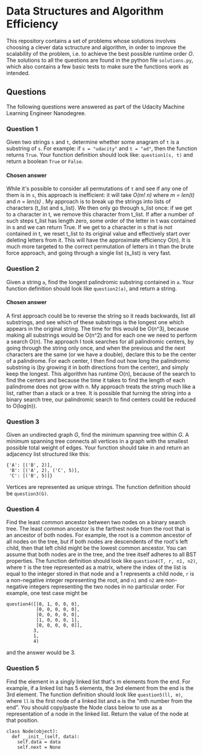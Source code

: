 # Data Structures and Algorithm Efficiency

This repository contains a set of problems whose solutions involves choosing a clever data sctructure and algorithm, in order to improve the scalability of the problem, i.e. to achieve the best possible runtime order $O$. The solutions to all the questions are found in the python file `solutions.py`, which also contains a few basic tests to make sure the functions work as intended.

## Questions

The following questions were answered as part of the Udacity Machine Learning Engineer Nanodegree.

### Question 1

Given two strings `s` and `t`, determine whether some anagram of `t` is a substring of `s`. For example: if `s = "udacity"` and `t = "ad"`, then the function returns `True`. Your function definition should look like: `question1(s, t)` and return a boolean `True` or `False`.

#### Chosen answer

While it's possible to consider all permutations of `t` and see if any one of them is in `s`, this approach is inefficient: it will take *O(m! n)* where *m = len(t)* and *n = len(s)* . My approach is to break up the strings into lists of characters (t_list and s_list). We then only go through s_list once: if we get to a character in t, we remove this character from t_list. If after a number of such steps t_list has length zero, some order of the letter in t was contained in s and we can return True. If we get to a character in s that is not contained in t, we reset t_list to its original value and effectively start over deleting letters from it. This will have the approximate efficiency O(n). It is much more targeted to the correct permutation of letters in t than the brute force approach, and going through a single list (s_list) is very fast.

### Question 2

Given a string `a`, find the longest palindromic substring contained in `a`. Your function definition should look like `question2(a)`, and return a string.

#### Chosen answer

A first approach could be to reverse the string so it reads backwards, list all substrings, and see which of these substrings is the longest one which appears in the original string. The time for this would be O(n^3), because making all substrings would be O(n^2) and for each one we need to perform a search O(n). The approach I took searches for all palindromic centers, by going through the string only once, and when the previous and the next characters are the same (or we have a double), declare this to be the center of a palindrome. For each center, I then find out how long the palindromic substring is (by growing it in both directions from the center), and simply keep the longest. This algorithm has runtime O(n), because of the search to find the centers and because the time it takes to find the length of each palindrome does not grow with n. My approach treats the string much like a list, rather than a stack or a tree. It is possible that turning the string into a binary search tree, our palindromic search to find centers could be reduced to O(log(n)).

### Question 3

Given an undirected graph *G*, find the minimum spanning tree within *G*. A minimum spanning tree connects all vertices in a graph with the smallest possible total weight of edges. Your function should take in and return an adjacency list structured like this:
```
{'A': [('B', 2)],
 'B': [('A', 2), ('C', 5)], 
 'C': [('B', 5)]}
 ```
Vertices are represented as unique strings. The function definition should be `question3(G)`.

### Question 4

Find the least common ancestor between two nodes on a binary search tree. The least common ancestor is the farthest node from the root that is an ancestor of both nodes. For example, the root is a common ancestor of all nodes on the tree, but if both nodes are descendents of the root's left child, then that left child might be the lowest common ancestor. You can assume that both nodes are in the tree, and the tree itself adheres to all BST properties. The function definition should look like `question4(T, r, n1, n2)`, where `T` is the tree represented as a matrix, where the index of the list is equal to the integer stored in that node and a 1 represents a child node, `r` is a non-negative integer representing the root, and `n1` and `n2` are non-negative integers representing the two nodes in no particular order. For example, one test case might be

```
question4([[0, 1, 0, 0, 0],
           [0, 0, 0, 0, 0],
           [0, 0, 0, 0, 0],
           [1, 0, 0, 0, 1],
           [0, 0, 0, 0, 0]],
          3,
          1,
          4)
```
and the answer would be 3.

### Question 5

Find the element in a singly linked list that's m elements from the end. For example, if a linked list has 5 elements, the 3rd element from the end is the 3rd element. The function definition should look like `question5(ll, m)`, where `ll` is the first node of a linked list and `m` is the "mth number from the end". You should copy/paste the Node class below to use as a representation of a node in the linked list. Return the value of the node at that position.

```
class Node(object):
  def __init__(self, data):
    self.data = data
    self.next = None
```
